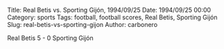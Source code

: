 Title: Real Betis vs. Sporting Gijón, 1994/09/25
Date: 1994/09/25 00:00
Category: sports
Tags: football, football scores, Real Betis, Sporting Gijón
Slug: real-betis-vs-sporting-gijon
Author: carbonero


Real Betis 5 - 0 Sporting Gijón
